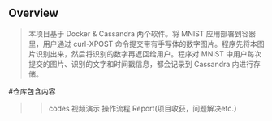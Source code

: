 Overview
-----
>本项目基于 Docker & Cassandra 两个软件。将 MNIST 应用部署到容器里，用户通过 curl-XPOST 命令提交带有手写体的数字图片。程序先将本图片识别出来，然后将识别的数字再返回给用户。程序对 MNIST 中用户每次提交的图片、识别的文字和时间戳信息，都会记录到 Cassandra 内进行存储。

#仓库包含内容
>>codes
>>视频演示
>>操作流程
>>Report(项目收获，问题解决etc.）
